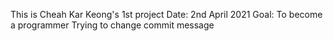 This is Cheah Kar Keong's 1st project
Date: 2nd April 2021
Goal: To become a programmer
Trying to change commit message 